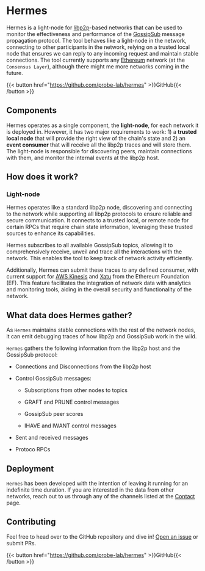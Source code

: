 # Hermes
Hermes is a light-node for [libp2p](https://libp2p.io/)-based networks that can be used to monitor the effectiveness and performance of the [GossipSub](https://docs.libp2p.io/concepts/pubsub/overview/) message propagation protocol. The tool behaves like a light-node in the network, connecting to other participants in the network, relying on a trusted local node that ensures we can reply to any incoming request and maintain stable connections. The tool currently supports any [Ethereum](https://ethereum.org/en/) network (at the `Consensus Layer`), although there might me more networks coming in the future.

{{< button href="https://github.com/probe-lab/hermes" >}}GitHub{{< /button >}}

## Components
Hermes operates as a single component, the **light-node**, for each network it is deployed in. However, it has two major requirements to work: 1) a **trusted local node** that will provide the right view of the chain's state and 2) an **event consumer** that will receive all the libp2p traces and will store them. The light-node is responsible for discovering peers, maintain connections with them, and monitor the internal events at the libp2p host.

## How does it work?

### Light-node
Hermes operates like a standard libp2p node, discovering and connecting to the network while supporting all libp2p protocols to ensure reliable and secure communication. It connects to a trusted local, or remote node for certain RPCs that require chain state information, leveraging these trusted sources to enhance its capabilities.

Hermes subscribes to all available GossipSub topics, allowing it to comprehensively receive, unveil and trace all the interactions with the network. This enables the tool to keep track of network activity efficiently.

Additionally, Hermes can submit these traces to any defined consumer, with current support for [AWS Kinesis](https://aws.amazon.com/kinesis/) and [Xatu](https://github.com/ethpandaops/xatu) from the Ethereum Foundation (EF). This feature facilitates the integration of network data with analytics and monitoring tools, aiding in the overall security and functionality of the network.

## What data does Hermes gather?
As `Hermes` maintains stable connections with the rest of the network nodes, it can emit debugging traces of how libp2p and GossipSub work in the wild. 

`Hermes` gathers the following information from the libp2p host and the GossipSub protocol:

- Connections and Disconnections from the libp2p host

- Control GossipSub messages:

    - Subscriptions from other nodes to topics

    - GRAFT and PRUNE control messages

    - GossipSub peer scores 

    - IHAVE and IWANT control messages

- Sent and received messages

- Protoco RPCs

## Deployment
`Hermes` has been developed with the intention of leaving it running for an indefinite time duration. If you are interested in the data from other networks, reach out to us through any of the channels listed at the [Contact](/about/#contact) page.

## Contributing
Feel free to head over to the GitHub repository and dive in! [Open an issue](https://github.com/probe-lab/hermes) or submit PRs.

{{< button href="https://github.com/probe-lab/hermes" >}}GitHub{{< /button >}}
